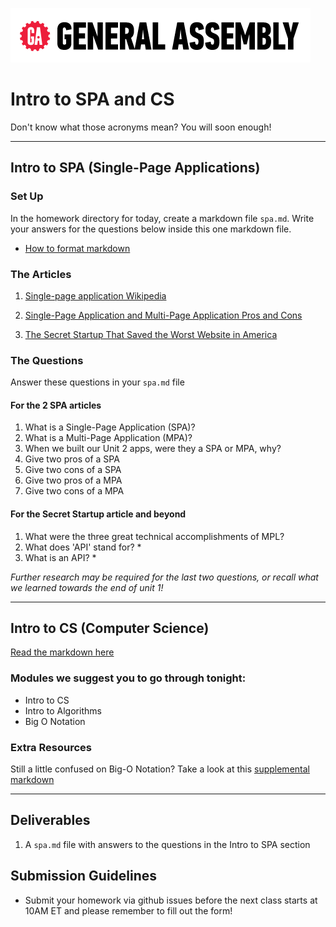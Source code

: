 ![](/ga_cog.png)

# Intro to SPA and CS 

Don't know what those acronyms mean? You will soon enough! 

---

## Intro to SPA (Single-Page Applications) 

### Set Up 

In the homework directory for today, create a markdown file `spa.md`. Write your answers for the questions below inside this one markdown file.

- [How to format markdown](https://github.com/adam-p/markdown-here/wiki/Markdown-Cheatsheet)

### The Articles

1. [Single-page application Wikipedia](https://en.wikipedia.org/wiki/Single-page_application)

1. [Single-Page Application and Multi-Page Application Pros and Cons](https://medium.com/@NeotericEU/single-page-application-vs-multiple-page-application-2591588efe58)

1. [The Secret Startup That Saved the Worst Website in America](https://www.theatlantic.com/technology/archive/2015/07/the-secret-startup-saved-healthcare-gov-the-worst-website-in-america/397784/)


### The Questions

Answer these questions in your `spa.md` file 

#### For the 2 SPA articles

1. What is a Single-Page Application (SPA)?
2. What is a Multi-Page Application (MPA)?
3. When we built our Unit 2 apps, were they a SPA or MPA, why?
4. Give two pros of a SPA
5. Give two cons of a SPA
6. Give two pros of a MPA
7. Give two cons of a MPA

#### For the Secret Startup article and beyond

1. What were the three great technical accomplishments of MPL?
2. What does 'API' stand for? *
3. What is an API? *

 *Further research may be required for the last two questions, or recall what we learned towards the end of unit 1!*

---

## Intro to CS (Computer Science) 

[Read the markdown here](COMPUTER_SCIENCE.md)

### Modules we suggest you to go through tonight:

- Intro to CS
- Intro to Algorithms 
- Big O Notation 

### Extra Resources 

Still a little confused on Big-O Notation? Take a look at this [supplemental markdown](BIG-O.md) 

---

## Deliverables

1. A `spa.md` file with answers to the questions in the Intro to SPA section 

## Submission Guidelines

- Submit your homework via github issues before the next class starts at 10AM ET and please remember to fill out the form!
